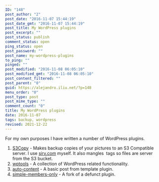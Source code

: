 ```yaml
---
ID: "148"
post_author: "2"
post_date: "2016-11-07 15:44:19"
post_date_gmt: "2016-11-07 15:44:19"
post_title: My WordPress plugins
post_excerpt: ""
post_status: publish
comment_status: open
ping_status: open
post_password: ""
post_name: my-wordpress-plugins
to_ping: ""
pinged: ""
post_modified: "2016-11-08 06:05:10"
post_modified_gmt: "2016-11-08 06:05:10"
post_content_filtered: ""
post_parent: "0"
guid: https://alejandro.iliu.net/?p=148
menu_order: "0"
post_type: post
post_mime_type: ""
comment_count: "0"
title: My WordPress plugins
date: 2016-11-07
tags: backup, wordpress
revised: 2021-12-22
---
```


For my own purposes I have written a number of WordPress plugins.

1. [S3Copy](https://github.com/iliu-net/S3Copy) - Makes backup copies of your pictures to an S3
   Compatible server.  I use [sirv.com](http://sirv.com) myself.  It also mangles <img /> tags so
   files are server from the S3 bucket.
2. [wptools](https://github.com/iliu-net/wptools) - A collection of WordPress related functionality.
3. [auto-content](https://github.com/iliu-net/auto-content) - A basic post from template plugin.
4. [simple-members-only](https://github.com/iliu-net/simple-members-only) - A fork of a defunct plugin.


